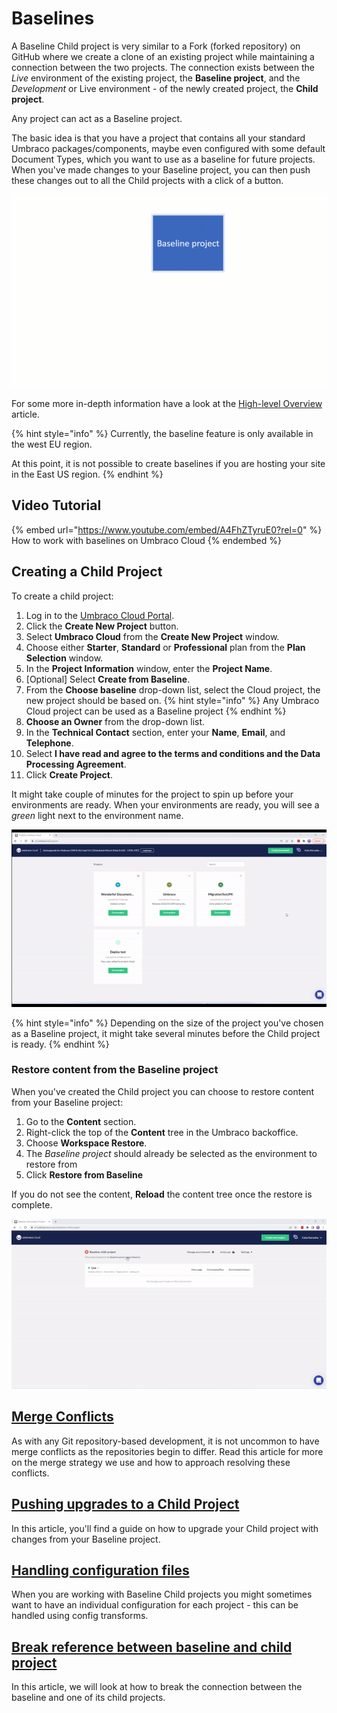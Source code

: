 

# Baselines

A Baseline Child project is very similar to a Fork (forked repository) on GitHub where we create a clone of an existing project while maintaining a connection between the two projects. The connection exists between the _Live_ environment of the existing project, the **Baseline project**, and the _Development_ or Live environment - of the newly created project, the **Child project**.

Any project can act as a Baseline project.

The basic idea is that you have a project that contains all your standard Umbraco packages/components, maybe even configured with some default Document Types, which you want to use as a baseline for future projects. When you've made changes to your Baseline project, you can then push these changes out to all the Child projects with a click of a button.

![Baseline workflow](images/baseline-workflow.gif)

For some more in-depth information have a look at the [High-level Overview](high-level-overview.md) article.

{% hint style="info" %}
Currently, the baseline feature is only available in the west EU region.

At this point, it is not possible to create baselines if you are hosting your site in the East US region.
{% endhint %}

## Video Tutorial

{% embed url="https://www.youtube.com/embed/A4FhZTyruE0?rel=0" %}
How to work with baselines on Umbraco Cloud
{% endembed %}

## Creating a Child Project

To create a child project:

1. Log in to the [Umbraco Cloud Portal](https://www.s1.umbraco.io/projects).
2. Click the **Create New Project** button.
3. Select **Umbraco Cloud** from the **Create New Project** window.
4. Choose either **Starter**, **Standard** or **Professional** plan from the **Plan Selection** window.
5. In the **Project Information** window, enter the **Project Name**.
6. [Optional] Select **Create from Baseline**.
7. From the **Choose baseline** drop-down list, select the Cloud project, the new project should be based on.
{% hint style="info" %}
Any Umbraco Cloud project can be used as a Baseline project
{% endhint %}
8. **Choose an Owner** from the drop-down list.
9. In the **Technical Contact** section, enter your **Name**, **Email**, and **Telephone**.
10. Select **I have read and agree to the terms and conditions and the Data Processing Agreement**.
11. Click **Create Project**.

It might take couple of minutes for the project to spin up before your environments are ready. When your environments are ready, you will see a *green* light next to the environment name.

![Creating a Baseline child project](images/create-baseline-child-project-v9-new.gif)

{% hint style="info" %}
Depending on the size of the project you've chosen as a Baseline project, it might take several minutes before the Child project is ready.
{% endhint %}

### Restore content from the Baseline project

When you've created the Child project you can choose to restore content from your Baseline project:

1. Go to the **Content** section.
2. Right-click the top of the **Content** tree in the Umbraco backoffice.
3. Choose **Workspace Restore**.
4. The *Baseline project* should already be selected as the environment to restore from
5. Click **Restore from Baseline**

If you do not see the content, **Reload** the content tree once the restore is complete.

![Restore content from Baseline project](images/RestoreFromBaseline_v10.gif)

## [Merge Conflicts](baseline-merge-conflicts.md)

As with any Git repository-based development, it is not uncommon to have merge conflicts as the repositories begin to differ. Read this article for more on the merge strategy we use and how to approach resolving these conflicts.

## [Pushing upgrades to a Child Project](upgrading-child-projects.md)

In this article, you'll find a guide on how to upgrade your Child project with changes from your Baseline project.

## [Handling configuration files](configuration-files.md)

When you are working with Baseline Child projects you might sometimes want to have an individual configuration for each project - this can be handled using config transforms.

## [Break reference between baseline and child project](break-baseline.md)

In this article, we will look at how to break the connection between the baseline and one of its child projects.
